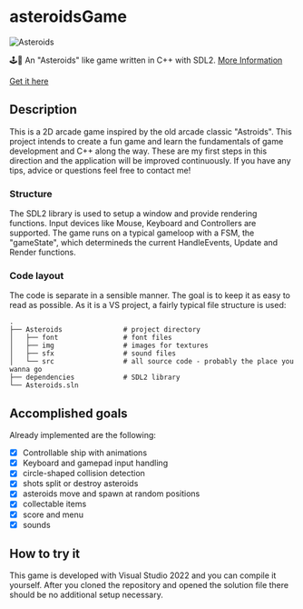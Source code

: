 # asteroidsGame

![Asteroids](https://github.com/marcelbittrich/asteroidsGame/assets/113523293/b29f295e-d5d9-49a0-9755-3568b1908ec6)

:joystick::rocket: An "Asteroids" like game written in C++ with SDL2. [More Information](https://www.marcelbittrich.xyz/home/asteroids)  

[Get it here](https://marcelbittrich.itch.io/asteroid-game-project)  

## Description

This is a 2D arcade game inspired by the old arcade classic "Astroids". This project intends to create a fun game and learn the fundamentals of game development and C++ along the way. These are my first steps in this direction and the application will be improved continuously. If you have any tips, advice or questions feel free to contact me!

### Structure

The SDL2 library is used to setup a window and provide rendering functions. Input devices like Mouse, Keyboard and Controllers are supported. 
The game runs on a typical gameloop with a FSM, the "gameState", which determineds the current HandleEvents, Update and Render functions.

### Code layout 

The code is separate in a sensible manner. The goal is to keep it as easy to read as possible.
As it is a VS project, a fairly typical file structure is used:

    .
    ├── Asteroids               # project directory
    │   ├── font                # font files  
    │   ├── img                 # images for textures
    │   ├── sfx                 # sound files
    │   └── src                 # all source code - probably the place you wanna go
    ├── dependencies            # SDL2 library
    └── Asteroids.sln

## Accomplished goals

Already implemented are the following:

- [x] Controllable ship with animations
- [x] Keyboard and gamepad input handling
- [x] circle-shaped collision detection
- [x] shots split or destroy asteroids
- [x] asteroids move and spawn at random positions
- [x] collectable items
- [x] score and menu
- [x] sounds  

## How to try it

This game is developed with Visual Studio 2022 and you can compile it yourself. After you cloned the repository and opened the solution file there should be no additional setup necessary.
